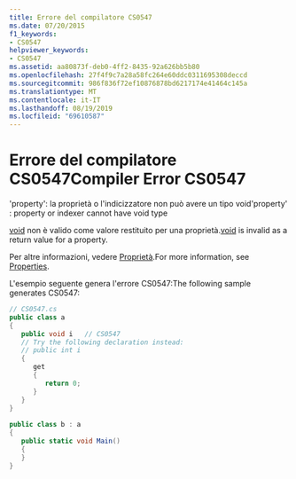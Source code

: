```yaml
---
title: Errore del compilatore CS0547
ms.date: 07/20/2015
f1_keywords:
- CS0547
helpviewer_keywords:
- CS0547
ms.assetid: aa80873f-deb0-4ff2-8435-92a626bb5b80
ms.openlocfilehash: 27f4f9c7a28a58fc264e60ddc0311695308deccd
ms.sourcegitcommit: 986f836f72ef10876878bd6217174e41464c145a
ms.translationtype: MT
ms.contentlocale: it-IT
ms.lasthandoff: 08/19/2019
ms.locfileid: "69610587"
---
```

# <a name="compiler-error-cs0547"></a><span data-ttu-id="97402-102">Errore del compilatore CS0547</span><span class="sxs-lookup"><span data-stu-id="97402-102">Compiler Error CS0547</span></span>
<span data-ttu-id="97402-103">'property': la proprietà o l'indicizzatore non può avere un tipo void</span><span class="sxs-lookup"><span data-stu-id="97402-103">'property' : property or indexer cannot have void type</span></span>  
  
 <span data-ttu-id="97402-104">[void](../language-reference/keywords/void.md) non è valido come valore restituito per una proprietà.</span><span class="sxs-lookup"><span data-stu-id="97402-104">[void](../language-reference/keywords/void.md) is invalid as a return value for a property.</span></span>  
  
 <span data-ttu-id="97402-105">Per altre informazioni, vedere [Proprietà](../programming-guide/classes-and-structs/properties.md).</span><span class="sxs-lookup"><span data-stu-id="97402-105">For more information, see [Properties](../programming-guide/classes-and-structs/properties.md).</span></span>  
  
 <span data-ttu-id="97402-106">L'esempio seguente genera l'errore CS0547:</span><span class="sxs-lookup"><span data-stu-id="97402-106">The following sample generates CS0547:</span></span>  
  
```csharp  
// CS0547.cs  
public class a  
{  
   public void i   // CS0547  
   // Try the following declaration instead:  
   // public int i  
   {  
      get  
      {  
         return 0;  
      }  
   }  
}  
  
public class b : a  
{  
   public static void Main()  
   {  
   }  
}  
```
